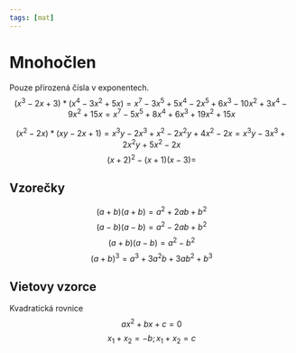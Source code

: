 ```yaml
---
tags: [mat]
---
```

# Mnohočlen
Pouze přirozená čísla v exponentech.
$$
(x^3 - 2x + 3) * (x^4 - 3x^2 + 5x) = x^7 - 3x^5 + 5x^4 - 2x^5 + 6x^3 - 10x^2 + 3x^4 - 9x^2 + 15x = x^7 - 5x^5 + 8x^4 + 6x^3 + 19x^2 + 15x
$$

$$
(x^2 - 2x) * (xy - 2x + 1) = x^3y - 2x^3 + x^2 - 2x^2y + 4x^2 - 2x =
x^3y - 3x^3 + 2x^2y + 5x^2 - 2x
$$
$$
(x+2)^2 - (x+1)(x-3) = 
$$
## Vzorečky
$$
(a+b)(a+b) = a^2 + 2ab + b^2
$$
$$
(a-b)(a-b) = a^2 - 2ab + b^2
$$
$$
(a+b)(a-b) = a^2 - b^2
$$
$$
(a+b)^3 = a^3 + 3a^2b + 3ab^2 + b^3
$$

## Vietovy vzorce
Kvadratická rovnice
$$
ax^2 + bx +c = 0
$$
$$
x_1 + x_2 = -b;
x_1 + x_2 = c
$$
